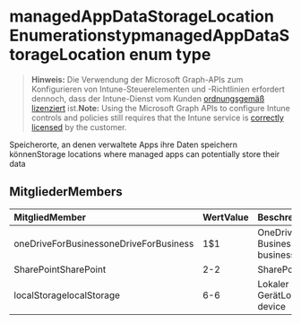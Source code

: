 # <a name="managedappdatastoragelocation-enum-type"></a><span data-ttu-id="c498c-101">managedAppDataStorageLocation Enumerationstyp</span><span class="sxs-lookup"><span data-stu-id="c498c-101">managedAppDataStorageLocation enum type</span></span>

> <span data-ttu-id="c498c-102">**Hinweis:** Die Verwendung der Microsoft Graph-APIs zum Konfigurieren von Intune-Steuerelementen und -Richtlinien erfordert dennoch, dass der Intune-Dienst vom Kunden [ordnungsgemäß lizenziert](https://go.microsoft.com/fwlink/?linkid=839381) ist.</span><span class="sxs-lookup"><span data-stu-id="c498c-102">**Note:** Using the Microsoft Graph APIs to configure Intune controls and policies still requires that the Intune service is [correctly licensed](https://go.microsoft.com/fwlink/?linkid=839381) by the customer.</span></span>

<span data-ttu-id="c498c-103">Speicherorte, an denen verwaltete Apps ihre Daten speichern können</span><span class="sxs-lookup"><span data-stu-id="c498c-103">Storage locations where managed apps can potentially store their data</span></span>
## <a name="members"></a><span data-ttu-id="c498c-104">Mitglieder</span><span class="sxs-lookup"><span data-stu-id="c498c-104">Members</span></span>
|<span data-ttu-id="c498c-105">Mitglied</span><span class="sxs-lookup"><span data-stu-id="c498c-105">Member</span></span>|<span data-ttu-id="c498c-106">Wert</span><span class="sxs-lookup"><span data-stu-id="c498c-106">Value</span></span>|<span data-ttu-id="c498c-107">Beschreibung</span><span class="sxs-lookup"><span data-stu-id="c498c-107">Description</span></span>|
|:---|:---|:---|
|<span data-ttu-id="c498c-108">oneDriveForBusiness</span><span class="sxs-lookup"><span data-stu-id="c498c-108">oneDriveForBusiness</span></span>|<span data-ttu-id="c498c-109">1</span><span class="sxs-lookup"><span data-stu-id="c498c-109">$1</span></span>|<span data-ttu-id="c498c-110">OneDrive for Business</span><span class="sxs-lookup"><span data-stu-id="c498c-110">OneDrive for business</span></span>|
|<span data-ttu-id="c498c-111">SharePoint</span><span class="sxs-lookup"><span data-stu-id="c498c-111">SharePoint</span></span>|<span data-ttu-id="c498c-112">2</span><span class="sxs-lookup"><span data-stu-id="c498c-112">-2</span></span>|<span data-ttu-id="c498c-113">SharePoint</span><span class="sxs-lookup"><span data-stu-id="c498c-113">SharePoint</span></span>|
|<span data-ttu-id="c498c-114">localStorage</span><span class="sxs-lookup"><span data-stu-id="c498c-114">localStorage</span></span>|<span data-ttu-id="c498c-115">6</span><span class="sxs-lookup"><span data-stu-id="c498c-115">-6</span></span>|<span data-ttu-id="c498c-116">Lokaler Speicher auf dem Gerät</span><span class="sxs-lookup"><span data-stu-id="c498c-116">Local storage on the device</span></span>|



